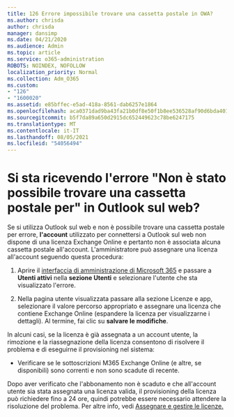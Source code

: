 ```yaml
---
title: 126 Errore impossibile trovare una cassetta postale in OWA?
ms.author: chrisda
author: chrisda
manager: dansimp
ms.date: 04/21/2020
ms.audience: Admin
ms.topic: article
ms.service: o365-administration
ROBOTS: NOINDEX, NOFOLLOW
localization_priority: Normal
ms.collection: Adm_O365
ms.custom:
- "126"
- "1600020"
ms.assetid: e85bffec-e5ad-418a-8561-dab6257e1864
ms.openlocfilehash: aca0371dad9ba43fa21b0df8e50f1b8ee536528af90d6bda401995c6e5796be4
ms.sourcegitcommit: b5f7da89a650d2915dc652449623c78be6247175
ms.translationtype: MT
ms.contentlocale: it-IT
ms.lasthandoff: 08/05/2021
ms.locfileid: "54056494"
---
```

# <a name="getting-a-mailbox-not-found-error-in-outlook-on-the-web"></a>Si sta ricevendo l'errore "Non è stato possibile trovare una cassetta postale per" in Outlook sul web?

Se si utilizza Outlook sul web e non è possibile trovare una cassetta postale per errore, **l'account** utilizzato per connettersi a Outlook sul web non dispone di una licenza Exchange Online e pertanto non è associata alcuna cassetta postale all'account. L'amministratore può assegnare una licenza all'account seguendo questa procedura:

1. Aprire il [interfaccia di amministrazione di Microsoft 365](https://portal.office.com/adminportal/home#/homepage) e passare a **Utenti attivi** nella **sezione Utenti** e selezionare l'utente che sta visualizzato l'errore.

2. Nella pagina utente visualizzata passare  alla sezione Licenze e  app, selezionare il valore percorso appropriato e assegnare una licenza che contiene Exchange Online (espandere la licenza per visualizzarne i dettagli). Al termine, fai clic su **salvare le modifiche**.

In alcuni casi, se la licenza è già assegnata a un account utente, la rimozione e la riassegnazione della licenza consentono di risolvere il problema e di eseguirne il provisioning nel sistema: 

- Verificare se le sottoscrizioni M365 Exchange Online (e altre, se disponibili) sono correnti e non sono scadute di recente.

Dopo aver verificato che l'abbonamento non è scaduto e che all'account utente sia stata assegnata una licenza valida, il provisioning della licenza può richiedere fino a 24 ore, quindi potrebbe essere necessario attendere la risoluzione del problema. Per altre info, vedi [Assegnare e gestire le licenze.](https://docs.microsoft.com/deployoffice/overview-licensing-activation-microsoft-365-apps#assign-and-manage-licenses)
